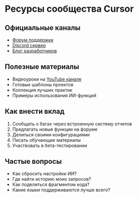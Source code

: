 # Ресурсы сообщества Cursor

## Официальные каналы
- [Форум поддержки](https://community.cursor.sh)
- [Discord сервер](https://discord.gg/cursor)
- [Блог разработчиков](https://blog.cursor.sh)

## Полезные материалы
- Видеоуроки на [YouTube канале](https://youtube.com/cursor)
- Готовые шаблоны проектов
- Коллекция лучших практик
- Примеры использования ИИ-функций

## Как внести вклад
1. Сообщать о багах через встроенную систему отчетов
2. Предлагать новые функции на форуме
3. Делиться своими конфигурациями
4. Писать обучающие материалы
5. Участвовать в бета-тестировании

## Частые вопросы
- Как сбросить настройки ИИ?
- Где найти историю моих запросов?
- Как поделиться фрагментом кода?
- Какие языки поддерживаются лучше всего?